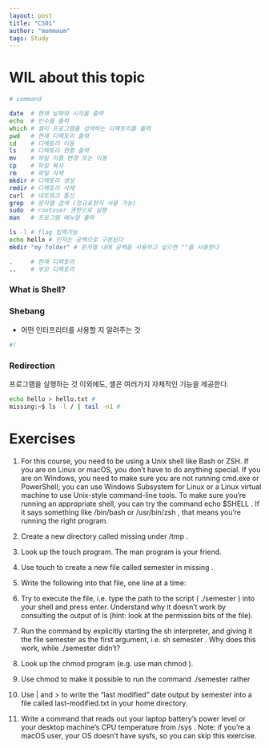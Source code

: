 ```yaml
---
layout: post
title: "CS01"
author: "mommaum"
tags: Study
---
```


# WIL about this topic

``` zsh
# command

date  # 현재 날짜와 시각을 출력
echo  # 인수를 출력
which # 셸이 프로그램을 검색하는 디렉토리를 출력
pwd   # 현재 디렉토리 출력
cd    # 디렉토리 이동
ls    # 디렉토리 현황 출력
mv    # 파일 이름 변경 또는 이동
cp    # 파일 복사
rm    # 파일 삭제
mkdir # 디렉토리 생성
rmdir # 디렉토리 삭제
curl  # 네트워크 통신
grep  # 문자열 검색 (정규표현식 사용 가능)
sudo  # rootuser 권한으로 실행
man   # 프로그램 매뉴얼 출력

ls -l # flag 입력가능
echo hello # 인자는 공백으로 구분된다
mkdir "my folder" # 문자열 내에 공백을 사용하고 싶으면 ""를 사용한다

.     # 현재 디렉토리
..    # 부모 디렉토리
```


### What is Shell?


### Shebang

- 어떤 인터프리터를 사용할 지 알려주는 것

``` zsh
#!
```


### Redirection

프로그램을 실행하는 것 이외에도, 셸은 여러가지 자체적인 기능을 제공한다. 

``` zsh
echo hello > hello.txt #
missing:~$ ls -l / | tail -n1 #
```


# Exercises

1. For this course, you need to be using a Unix shell like Bash or ZSH. If you are on Linux or macOS, you don’t have to do anything special. If you are on Windows, you need to make sure you are not running cmd.exe or PowerShell; you can use Windows Subsystem for Linux or a Linux virtual machine to use Unix-style command-line tools. To make sure you’re running an appropriate shell, you can try the command echo $SHELL . If it says something like /bin/bash or /usr/bin/zsh , that means you’re running the right program.

2. Create a new directory called missing under /tmp .

3. Look up the touch program. The man program is your friend.

4. Use touch to create a new file called semester in missing .

5. Write the following into that file, one line at a time:

6. Try to execute the file, i.e. type the path to the script ( ./semester ) into your shell and press enter. Understand why it doesn’t work by consulting the output of ls (hint: look at the permission bits of the file).

7. Run the command by explicitly starting the sh interpreter, and giving it the file semester as the first argument, i.e. sh semester . Why does this work, while ./semester didn’t?

8. Look up the chmod program (e.g. use man chmod ).

9. Use chmod to make it possible to run the command ./semester rather

10. Use | and > to write the “last modified” date output by semester into a file called last-modified.txt in your home directory.

11. Write a command that reads out your laptop battery’s power level or your desktop machine’s CPU temperature from /sys . Note: if you’re a macOS user, your OS doesn’t have sysfs, so you can skip this exercise.